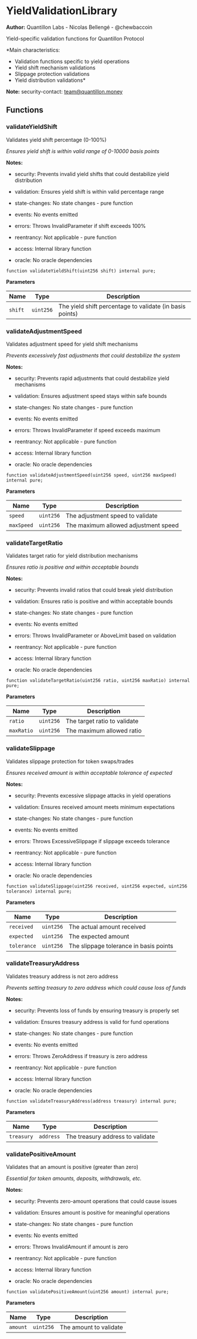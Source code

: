 # YieldValidationLibrary
**Author:**
Quantillon Labs - Nicolas Bellengé - @chewbaccoin

Yield-specific validation functions for Quantillon Protocol

*Main characteristics:
- Validation functions specific to yield operations
- Yield shift mechanism validations
- Slippage protection validations
- Yield distribution validations*

**Note:**
security-contact: team@quantillon.money


## Functions
### validateYieldShift

Validates yield shift percentage (0-100%)

*Ensures yield shift is within valid range of 0-10000 basis points*

**Notes:**
- security: Prevents invalid yield shifts that could destabilize yield distribution

- validation: Ensures yield shift is within valid percentage range

- state-changes: No state changes - pure function

- events: No events emitted

- errors: Throws InvalidParameter if shift exceeds 100%

- reentrancy: Not applicable - pure function

- access: Internal library function

- oracle: No oracle dependencies


```solidity
function validateYieldShift(uint256 shift) internal pure;
```
**Parameters**

|Name|Type|Description|
|----|----|-----------|
|`shift`|`uint256`|The yield shift percentage to validate (in basis points)|


### validateAdjustmentSpeed

Validates adjustment speed for yield shift mechanisms

*Prevents excessively fast adjustments that could destabilize the system*

**Notes:**
- security: Prevents rapid adjustments that could destabilize yield mechanisms

- validation: Ensures adjustment speed stays within safe bounds

- state-changes: No state changes - pure function

- events: No events emitted

- errors: Throws InvalidParameter if speed exceeds maximum

- reentrancy: Not applicable - pure function

- access: Internal library function

- oracle: No oracle dependencies


```solidity
function validateAdjustmentSpeed(uint256 speed, uint256 maxSpeed) internal pure;
```
**Parameters**

|Name|Type|Description|
|----|----|-----------|
|`speed`|`uint256`|The adjustment speed to validate|
|`maxSpeed`|`uint256`|The maximum allowed adjustment speed|


### validateTargetRatio

Validates target ratio for yield distribution mechanisms

*Ensures ratio is positive and within acceptable bounds*

**Notes:**
- security: Prevents invalid ratios that could break yield distribution

- validation: Ensures ratio is positive and within acceptable bounds

- state-changes: No state changes - pure function

- events: No events emitted

- errors: Throws InvalidParameter or AboveLimit based on validation

- reentrancy: Not applicable - pure function

- access: Internal library function

- oracle: No oracle dependencies


```solidity
function validateTargetRatio(uint256 ratio, uint256 maxRatio) internal pure;
```
**Parameters**

|Name|Type|Description|
|----|----|-----------|
|`ratio`|`uint256`|The target ratio to validate|
|`maxRatio`|`uint256`|The maximum allowed ratio|


### validateSlippage

Validates slippage protection for token swaps/trades

*Ensures received amount is within acceptable tolerance of expected*

**Notes:**
- security: Prevents excessive slippage attacks in yield operations

- validation: Ensures received amount meets minimum expectations

- state-changes: No state changes - pure function

- events: No events emitted

- errors: Throws ExcessiveSlippage if slippage exceeds tolerance

- reentrancy: Not applicable - pure function

- access: Internal library function

- oracle: No oracle dependencies


```solidity
function validateSlippage(uint256 received, uint256 expected, uint256 tolerance) internal pure;
```
**Parameters**

|Name|Type|Description|
|----|----|-----------|
|`received`|`uint256`|The actual amount received|
|`expected`|`uint256`|The expected amount|
|`tolerance`|`uint256`|The slippage tolerance in basis points|


### validateTreasuryAddress

Validates treasury address is not zero address

*Prevents setting treasury to zero address which could cause loss of funds*

**Notes:**
- security: Prevents loss of funds by ensuring treasury is properly set

- validation: Ensures treasury address is valid for fund operations

- state-changes: No state changes - pure function

- events: No events emitted

- errors: Throws ZeroAddress if treasury is zero address

- reentrancy: Not applicable - pure function

- access: Internal library function

- oracle: No oracle dependencies


```solidity
function validateTreasuryAddress(address treasury) internal pure;
```
**Parameters**

|Name|Type|Description|
|----|----|-----------|
|`treasury`|`address`|The treasury address to validate|


### validatePositiveAmount

Validates that an amount is positive (greater than zero)

*Essential for token amounts, deposits, withdrawals, etc.*

**Notes:**
- security: Prevents zero-amount operations that could cause issues

- validation: Ensures amount is positive for meaningful operations

- state-changes: No state changes - pure function

- events: No events emitted

- errors: Throws InvalidAmount if amount is zero

- reentrancy: Not applicable - pure function

- access: Internal library function

- oracle: No oracle dependencies


```solidity
function validatePositiveAmount(uint256 amount) internal pure;
```
**Parameters**

|Name|Type|Description|
|----|----|-----------|
|`amount`|`uint256`|The amount to validate|


